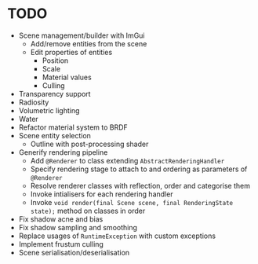 # TODO

* Scene management/builder with ImGui
  * Add/remove entities from the scene
  * Edit properties of entities
    * Position
    * Scale
    * Material values
    * Culling
* Transparency support
* Radiosity
* Volumetric lighting
* Water
* Refactor material system to BRDF
* Scene entity selection
  * Outline with post-processing shader
* Generify rendering pipeline
  * Add `@Renderer` to class extending `AbstractRenderingHandler`
  * Specify rendering stage to attach to and ordering as parameters of `@Renderer`
  * Resolve renderer classes with reflection, order and categorise them
  * Invoke intialisers for each rendering handler
  * Invoke `void render(final Scene scene, final RenderingState state);` method on classes in order
* Fix shadow acne and bias
* Fix shadow sampling and smoothing
* Replace usages of `RuntimeException` with custom exceptions
* Implement frustum culling
* Scene serialisation/deserialisation